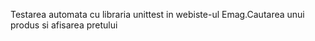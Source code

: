  Testarea automata cu libraria unittest in webiste-ul Emag.Cautarea unui produs si afisarea pretului
